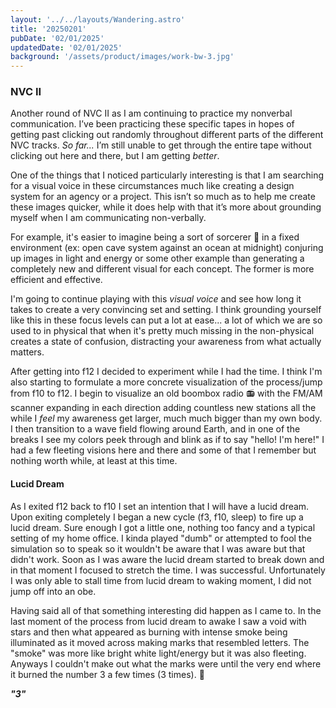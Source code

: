 ```yaml
---
layout: '../../layouts/Wandering.astro'
title: '20250201'
pubDate: '02/01/2025'
updatedDate: '02/01/2025'
background: '/assets/product/images/work-bw-3.jpg'
---
```


### NVC II

Another round of NVC II as I am continuing to practice my nonverbal communication. I’ve been practicing these specific tapes in hopes of getting past clicking out randomly throughout different parts of the different NVC tracks. *So far...* I’m still unable to get through the entire tape without clicking out here and there, but I am getting *better*.

One of the things that I noticed particularly interesting is that I am searching for a visual voice in these circumstances much like creating a design system for an agency or a project. This isn’t so much as to help me create these images quicker, while it does help with that it’s more about grounding myself when I am communicating non-verbally. 

For example, it's easier to imagine being a sort of sorcerer 🧙 in a fixed environment (ex: open cave system against an ocean at midnight) conjuring up images in light and energy or some other example than generating a completely new and different visual for each concept. The former is more efficient and effective. 

I'm going to continue playing with this *visual voice* and see how long it takes to create a very convincing set and setting. I think grounding yourself like this in these focus levels can put a lot at ease... a lot of which we are so used to in physical that when it's pretty much missing in the non-physical creates a state of confusion, distracting your awareness from what actually matters. 

After getting into f12 I decided to experiment while I had the time. I think I'm also starting to formulate a more concrete visualization of the process/jump from f10 to f12. I begin to visualize an old boombox radio 📻 with the FM/AM scanner expanding in each direction adding countless new stations all the while I *feel* my awareness get larger, much much bigger than my own body. I then transition to a wave field flowing around Earth, and in one of the breaks I see my colors peek through and blink as if to say "hello! I'm here!" I had a few fleeting visions here and there and some of that I remember but nothing worth while, at least at this time.

#### Lucid Dream

As I exited f12 back to f10 I set an intention that I will have a lucid dream. Upon exiting completely I began a new cycle (f3, f10, sleep) to fire up a lucid dream. Sure enough I got a little one, nothing too fancy and a typical setting of my home office. I kinda played "dumb" or attempted to fool the simulation so to speak so it wouldn't be aware that I was aware but that didn't work. Soon as I was aware the lucid dream started to break down and in that moment I focused to stretch the time. I was successful. Unfortunately I was only able to stall time from lucid dream to waking moment, I did not jump off into an obe. 

Having said all of that something interesting did happen as I came to. In the last moment of the process from lucid dream to awake I saw a void with stars and then what appeared as burning with intense smoke being illuminated as it moved across making marks that resembled letters. The "smoke" was more like bright white light/energy but it was also fleeting. Anyways I couldn't make out what the marks were until the very end where it burned the number 3 a few times (3 times). 🤷 

***"3"***